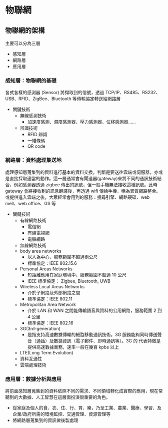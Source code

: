 # 物聯網

## 物聯網的架構

主要可以分為三層

- 感知層
- 網路層
- 應用層

### 感知層：物聯網的基礎

各式各樣的感測器 (Sensor) 將擷取到的信號，透過 TCP/IP、RS485、RS232、USB、RFID、ZigBee、Bluetooth 等傳輸協定轉送給網路層

- 關鍵技術
  - 無線感測技術
    - 加速度感測、濕度感測器、壓力感測器、位移感測器......
  - 辨識技術
    - RFID 辨識
    - 一維條碼
    - QR code

### 網路層：資料處理集送地

處理感知層蒐集到的資料進行基本的資料交換，判斷是要送往雲端或伺服器，亦或是直接採取適當的動作。這一層通常會有閘道器(gateway)來將不同的通訊技術結合，例如感測器透過 zigbee 傳出的訊號，但一般手機無法接收這種訊號。此時 gateway 會將接收到的訊息翻譯後，再透過 wifi 傳給手機，稱為異質網路整合。或提供進入雲端之後，大眾經常會用到的服務：搜尋引擎、網路硬碟、web mell、web office、GS 等

- 關鍵技術
  - 有線網路技術
    - 電信網
    - 有線電視網
    - 電腦網路
  - 無線網路技術
  - body area networks
    - 以人為中心，服務範圍不超過兩公尺
    - 標準協定：IEEE 802.15.6
  - Personal Areas Networks
    - 短距離應用在家庭環境中，服務範圍不超過 10 公尺
    - IEEE 標準協定： Zigbee, Bluetooth, UWB
  - Wireless Local Areas Networks
    - 介於子網路及外部網路之間
    - 標準協定：IEEE 802.11
  - Metropolitan Area Network
    - 介於 LAN 和 WAN 之間能傳輸語音與資料的公用網路，服務範圍 2 到 4 公里
    - 標準協定：IEEE 802.16
  - 3G(3rd-generation)
    - 是指支持高速數據傳輸的細胞移動通訊技術。3G 服務能夠同時傳送聲音（通話）及數據資訊（電子郵件、即時通訊等）。3G 的 代表特徵是 提供高速數據業務，速率一般在幾百 kpbs 以上
  - LTE(Long Term Evolution)
  - 資料互通性
  - 雲端處理技術

### 應用層：數據分析與應用

將前面感知層蒐集到的資料依照不同的需求、不同領域轉化成實際的應用，現在常聽到的大數據、人工智慧在這層面扮演很重要的角色。

- 從家庭及個人的食、衣、住、行、育、樂，乃至工業、農業、醫療、學習、及企業/政府所需的環境監控、交通管理、資源管理等
- 將網路層蒐集到的資訊做後製處理
